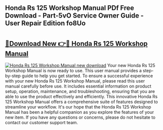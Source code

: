 ## Honda Rs 125 Workshop Manual PDf Free Download - Part-5vO Service Owner Guide - User Repair Edition fo8Uo

# <h2><a href="http://bc89588.oget.top/?id=Honda+Rs+125+Workshop+Manual">🔗Download New 👉🔴 Honda Rs 125 Workshop Manual</a></h2>

[![Honda Rs 125 Workshop Manual new download](https://i.imgur.com/5g1atiW.png)](http://bc89588.oget.top/?id=Honda+Rs+125+Workshop+Manual)
Your new Honda Rs 125 Workshop Manual is now ready to use. This user manual provides a step-by-step guide to help you get started. To ensure a successful experience with your new Honda Rs 125 Workshop Manual, please read this user manual carefully before use. It includes essential information on product setup, operation, maintenance, and troubleshooting, ensuring that you are able to use the product effectively and efficiently. This innovative Honda Rs 125 Workshop Manual offers a comprehensive suite of features designed to streamline your workflow. It's our hope that the Honda Rs 125 Workshop Manual has been a helpful companion as you explore the features of your new item. If you have any questions or concerns, please do not hesitate to contact our customer support team.
